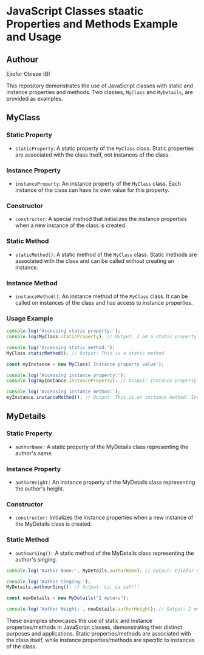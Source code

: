 # JavaScript Classes staatic Properties and Methods Example and Usage

## Authour
Ejiofor Obieze (B)

This repository demonstrates the use of JavaScript classes with static and instance properties and methods. Two classes, `MyClass` and `MyDetails`, are provided as examples.

## MyClass

### Static Property

* `staticProperty`: A static property of the `MyClass` class. Static properties are associated with the class itself, not instances of the class.

### Instance Property

* `instanceProperty`: An instance property of the `MyClass` class. Each instance of the class can have its own value for this property.

### Constructor

* `constructor`: A special method that initializes the instance properties when a new instance of the class is created.

### Static Method

* `staticMethod()`: A static method of the `MyClass` class. Static methods are associated with the class and can be called without creating an instance.

### Instance Method

* `instanceMethod()`: An instance method of the `MyClass` class. It can be called on instances of the class and has access to instance properties.

### Usage Example

```javascript
console.log('Accessing static property:');
console.log(MyClass.staticProperty); // Output: I am a static property

console.log('Accessing static method:');
MyClass.staticMethod(); // Output: This is a static method

const myInstance = new MyClass('Instance property value');

console.log('Accessing instance property:');
console.log(myInstance.instanceProperty); // Output: Instance property value

console.log('Accessing instance method:');
myInstance.instanceMethod(); // Output: This is an instance method. Instance property value: Instance property value
```

## MyDetails

### Static Property

* `authorName:` A static property of the MyDetails class representing the author's name.

### Instance Property

* `authorHeight:` An instance property of the MyDetails class representing the author's height.

### Constructor

* `constructor:` Initializes the instance properties when a new instance of the MyDetails class is created.

### Static Method

* `authourSing():` A static method of the MyDetails class representing the author's singing.

```javascript
console.log('Author Name:', MyDetails.authorName); // Output: Ejiofor Obieze

console.log('Author Singing:');
MyDetails.authourSing(); // Output: La, La Lah!!!

const newDetails = new MyDetails("2 meters");

console.log('Author Height:', newDetails.authorHeight); // Output: 2 meters

```
These examples showcases the use of static and instance properties/methods in JavaScript classes, demonstrating their distinct purposes and applications. Static properties/methods are associated with the class itself, while instance properties/methods are specific to instances of the class.
